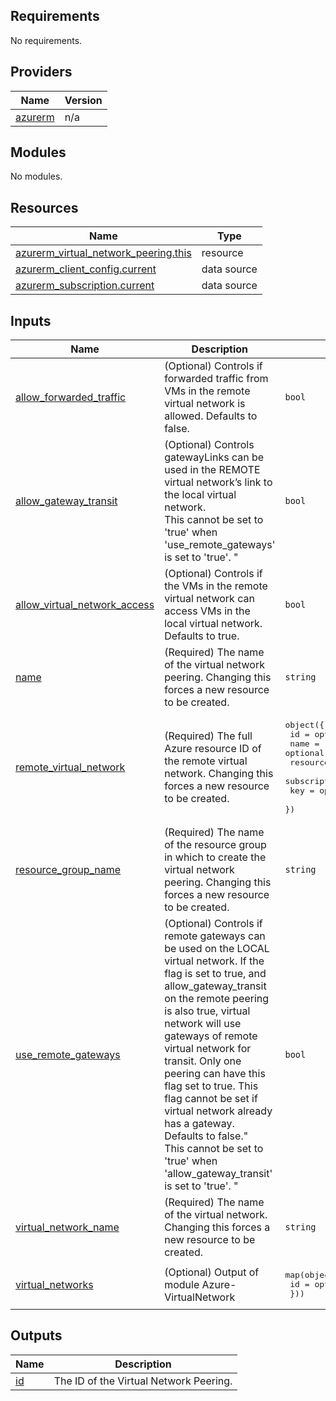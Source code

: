 <!-- BEGIN_TF_DOCS -->
## Requirements

No requirements.

## Providers

| Name | Version |
|------|---------|
| <a name="provider_azurerm"></a> [azurerm](#provider\_azurerm) | n/a |

## Modules

No modules.

## Resources

| Name | Type |
|------|------|
| [azurerm_virtual_network_peering.this](https://registry.terraform.io/providers/hashicorp/azurerm/latest/docs/resources/virtual_network_peering) | resource |
| [azurerm_client_config.current](https://registry.terraform.io/providers/hashicorp/azurerm/latest/docs/data-sources/client_config) | data source |
| [azurerm_subscription.current](https://registry.terraform.io/providers/hashicorp/azurerm/latest/docs/data-sources/subscription) | data source |

## Inputs

| Name | Description | Type | Default | Required |
|------|-------------|------|---------|:--------:|
| <a name="input_allow_forwarded_traffic"></a> [allow\_forwarded\_traffic](#input\_allow\_forwarded\_traffic) | (Optional) Controls if forwarded traffic from VMs in the remote virtual network is allowed. Defaults to false. | `bool` | `false` | no |
| <a name="input_allow_gateway_transit"></a> [allow\_gateway\_transit](#input\_allow\_gateway\_transit) | (Optional) Controls gatewayLinks can be used in the REMOTE virtual network’s link to the local virtual network. <br>  This cannot be set to 'true' when 'use\_remote\_gateways' is set to 'true'. " | `bool` | `false` | no |
| <a name="input_allow_virtual_network_access"></a> [allow\_virtual\_network\_access](#input\_allow\_virtual\_network\_access) | (Optional) Controls if the VMs in the remote virtual network can access VMs in the local virtual network. Defaults to true. | `bool` | `true` | no |
| <a name="input_name"></a> [name](#input\_name) | (Required) The name of the virtual network peering. Changing this forces a new resource to be created. | `string` | n/a | yes |
| <a name="input_remote_virtual_network"></a> [remote\_virtual\_network](#input\_remote\_virtual\_network) | (Required) The full Azure resource ID of the remote virtual network. Changing this forces a new resource to be created. | <pre>object({<br>    id                  = optional(string)<br>    name                = optional(string)<br>    resource_group_name = optional(string)<br>    subscription_id     = optional(string)<br>    key                 = optional(string)<br>  })</pre> | `null` | no |
| <a name="input_resource_group_name"></a> [resource\_group\_name](#input\_resource\_group\_name) | (Required) The name of the resource group in which to create the virtual network peering. Changing this forces a new resource to be created. | `string` | n/a | yes |
| <a name="input_use_remote_gateways"></a> [use\_remote\_gateways](#input\_use\_remote\_gateways) | (Optional) Controls if remote gateways can be used on the LOCAL virtual network. If the flag is set to true, and allow\_gateway\_transit on the remote peering is also true, virtual network will use gateways of remote virtual network for transit. Only one peering can have this flag set to true. This flag cannot be set if virtual network already has a gateway. Defaults to false."<br>  This cannot be set to 'true' when 'allow\_gateway\_transit' is set to 'true'. " | `bool` | `false` | no |
| <a name="input_virtual_network_name"></a> [virtual\_network\_name](#input\_virtual\_network\_name) | (Required) The name of the virtual network. Changing this forces a new resource to be created. | `string` | n/a | yes |
| <a name="input_virtual_networks"></a> [virtual\_networks](#input\_virtual\_networks) | (Optional) Output of module Azure-VirtualNetwork | <pre>map(object({<br>    id = optional(string)<br>  }))</pre> | n/a | yes |

## Outputs

| Name | Description |
|------|-------------|
| <a name="output_id"></a> [id](#output\_id) | The ID of the Virtual Network Peering. |
<!-- END_TF_DOCS -->